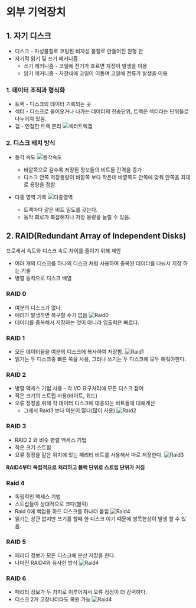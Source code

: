 # 외부 기억장치

## 1. 자기 디스크
* 디스크 - 자성물질로 코팅된 비자성 물질로 만들어진 원형 판
* 자기적 읽기 및 쓰기 메커니즘
  * 쓰기 메커니즘 - 코일에 전기가 흐르면 자장이 발생을 이용
  * 읽기 메커니즘 - 자장내에 코일이 이동며 코일에 전류가 발생을 이용
  
### 1. 데이터 조직과 형식화
* 트랙 - 디스크의 데이터 기록되는 곳
* 섹터 - 디스크로 들어오거나 나가는 데이터의 전송단위, 트랙은 섹터라는 단위들로 나누어져 있음.
* 갭 - 인접한 트랙 분리
![섹터트랙갭](./Image/6/6-1.PNG)<br>

### 2. 디스크 배치 방식
* 등각 속도
![등각속도](./Image/6/6-2.PNG)<br>
  * 바깥쪽으로 갈수록 저장된 정보들의 비트들 간격을 증가
  * 디스크 안쪽 저장용량이 바깥쪽 보다 작은데 바깥쪽도 안쪽에 맞춰 안쪽을 최대로 용량을 정함
  
* 다중 영역 기록
![다중영역](./Image/6/6-3.PNG)<br>
  * 트랙마다 같은 비트 밀도를 갖는다.
  * 동작 회로가 복잡해지나 저장 용량을 늘릴 수 있음.
  
## 2. RAID(Redundant Array of Independent Disks)
프로세서 속도와 디스크 속도 차이를 줄이기 위해 제안
* 여러 개의 디스크를 하나의 디스크 처럼 사용하여 중복된 데이터를 나눠서 저장 하는 기술
* 병렬 동작으로 디스크 배열

### RAID 0
* 여분의 디스크가 없다.
* 에러가 발생하면 복구할 수가 없음
![Raid0](./Image/6/6-4.PNG)<br>
* 데이터를 중복해서 저장하는 것이 아니라 입출력은 빠르다.

### RAID 1
* 모든 데이터들을 여분의 디스크에 복사하여 저장함.
![Raid1](./Image/6/6-5.PNG)<br>
* 읽기는 두 디스크중 빠른 쪽을 사용, 그러나 쓰기는 두 디스크에 모두 해줘야한다.

### RAID 2
* 병렬 액세스 기법 사용 - 각 I/O 요구처리에 모든 디스크 참여
* 작은 크기의 스트립 사용(바이트, 워드)
* 오류 정정을 위해 각 데이터 디스크에 대응되는 비트들에 대해계산
  * 그래서 Raid3 보다 여분이 많다(많이 사용)
![Raid2](./Image/6/6-6.PNG)<br>

### RAID 3
* RAID 2 와 비슷 병렬 액세스 기법
* 작은 크기 스트립
* 요류 정정을 같은 위치에 있는 패리티 비트를 사용해서 따로 저장한다.
![Raid3](./Image/6/6-7.PNG)<br>

**RAID4부터 독립적으로 처리하고 블럭 단위로 스트립 단위가 커짐**

### Raid 4
* 독립적인 액세스 기법
* 스트립들이 상대적으로 크다(블럭)
* Raid 0에 백업용 하드 디스크를 하나더 붙임
![Raid4](./Image/6/6-8.PNG)<br>
* 읽기는 상관 없지만 쓰기를 할때 한 디스크 이기 때문에 병목현상이 발생 할 수 있음.

### RAID 5
* 패리티 정보가 모든 디스크에 분산 저장을 한다.
* 나머진 RAID4와 유사한 방식
![Raid4](./Image/6/6-9.PNG)<br>

### RAID 6
* 패리티 정보가 두 가지로 이루어져서 오류 정정이 더 강력하다.
* 디스크 2개 고장나더라도 복원 가능
![Raid4](./Image/6/6-10.PNG)<br>

